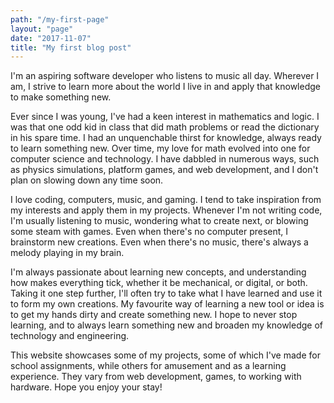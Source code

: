 ```yaml
---
path: "/my-first-page"
layout: "page"
date: "2017-11-07"
title: "My first blog post"
---
```


I'm an aspiring software developer who listens to music all day. Wherever I am, I strive to learn more about the world I live in and apply that knowledge to make something new.

Ever since I was young, I've had a keen interest in mathematics and logic. I was that one odd kid in class that did math problems or read the dictionary in his spare time. I had an unquenchable thirst for knowledge, always ready to learn something new. Over time, my love for math evolved into one for computer science and technology. I have dabbled in numerous ways, such as physics simulations, platform games, and web development, and I don't plan on slowing down any time soon.

I love coding, computers, music, and gaming. I tend to take inspiration from my interests and apply them in my projects. Whenever I'm not writing code, I'm usually listening to music, wondering what to create next, or blowing some steam with games. Even when there's no computer present, I brainstorm new creations. Even when there's no music, there's always a melody playing in my brain.

I'm always passionate about learning new concepts, and understanding how makes everything tick, whether it be mechanical, or digital, or both. Taking it one step further, I'll often try to take what I have learned and use it to form my own creations. My favourite way of learning a new tool or idea is to get my hands dirty and create something new. I hope to never stop learning, and to always learn something new and broaden my knowledge of technology and engineering.

This website showcases some of my projects, some of which I've made for school assignments, while others for amusement and as a learning experience. They vary from web development, games, to working with hardware. Hope you enjoy your stay!

